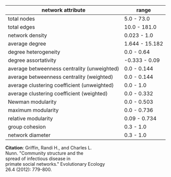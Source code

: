 network attribute|range
---|---
total nodes|5.0 - 73.0
total edges|10.0 - 181.0
network density|0.023 - 1.0
average degree|1.644 - 15.182
degree heterogeneity|0.0 - 0.64
degree assortativity|-0.333 - 0.09
average betweenness centrality (unweighted)|0.0 - 0.144
average betweenness centrality (weighted)|0.0 - 0.144
average clustering coefficient (unweighted)|0.0 - 1.0
average clustering coefficient (weighted)|0.0 - 0.332
Newman modularity|0.0 - 0.503
maximum modularity|0.0 - 0.736
relative modularity|0.09 - 0.734
group cohesion|0.3 - 1.0
network diameter|0.3 - 1.0
**Citation**: Griffin, Randi H., and Charles L. <br> Nunn. "Community structure and the <br> spread of infectious disease in <br> primate social networks." Evolutionary Ecology <br> 26.4 (2012): 779-800.